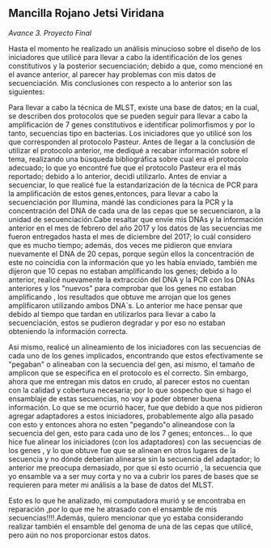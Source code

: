 
## Mancilla Rojano Jetsi Viridana 

*Avance 3. Proyecto Final*

Hasta el momento he realizado un análisis minucioso sobre el diseño de los iniciadores que utilicé para llevar a cabo la identificación de los genes constitutivos y la posterior secuenciación; debido a que, como mencioné en el avance anterior, al parecer hay problemas con mis datos de secuenciación. Mis conclusiones con respecto a lo anterior son las siguientes:

Para llevar a cabo la técnica de MLST, existe una base de datos; en la cual, se describen dos protocolos que se pueden seguir para llevar a cabo la amplificación de 7 genes constitutivos e identificar polimorfismos y por lo tanto, secuencias tipo en bacterias. Los iniciadores que yo utilicé son los que corresponden al protocolo Pasteur.  Antes de llegar a la conclusión de utilizar el protocolo anterior, me dediqué a recabar información sobre el tema, realizando una búsqueda bibliográfica sobre cual era el protocolo adecuado; lo que yo encontré fue que el protocolo Pasteur era el más reportado; debido a lo anterior, decidí utilizarlo. Antes de enviar a secuenciar, lo que realicé fue la estandarización de la técnica de PCR para la amplificación de estos genes,entonces, para llevar a cabo la secuenciación por Illumina, mandé las condiciones para la PCR y la concentración del DNA de cada una de las cepas que se secuenciaron, a la unidad de secuenciación.Cabe resaltar que envíe mis DNAs y la información anterior en el mes de febrero del año 2017 y los datos de las secuencias me fueron entregados hasta el mes de diciembre del 2017; lo cuál considero que es mucho tiempo; además, dos veces me pidieron que enviara nuevamente el DNA de 20 cepas, porque según ellos la concentración de este no coincidia con la información que yo les había enviado, también me dijeron que 10 cepas no estaban amplificando los genes; debido a lo anterior, realicé nuevamente la extracción del DNA y la PCR con los DNAs anteriores y los "nuevos" para comprobar que los genes no estaban amplificando , los resultados que obtuve me arrojan que  los genes amplificaron utilizando ambos DNA´s. Lo anterior  me hace pensar que debido al tiempo que tardan en utilizarlos para llevar a cabo la secuenciación, estos se pudieron degradar y por eso no estaban obteniendo la información correcta. 

Asi mismo, realicé un alineamiento de los iniciadores con las secuencias de cada uno de los genes implicados, encontrando que estos efectivamente se "pegaban" o alineaban con la secuencia del gen, asi mismo, el tamaño de amplicon que se especifica en el protocolo es el correcto. Sin embargo, ahora que me entregan mis datos en crudo, al parecer estos no cuentan con la calidad y cobertura necesaria; por lo que sospecho que si hago el ensamblaje de estas secuencias, no voy a poder obtener buena información. Lo que se me ocurrió hacer, fue que debido a que nos pidieron agregar adaptadores a estos iniciadores, probablemente algo alla pasado con esto y entonces ahora no esten "pegando"o alineandose con la secuencia del gen, esto para cada uno de los 7 genes; entonces... lo que hice fue alinear los iniciadores (con los adaptadores) con las secuencias de los genes , y lo que obtuve fue que se alinean en otros lugares de la secuencia y no dónde deberían alinearse sin la secuencia del adaptador; lo anterior me preocupa demasiado, por que si esto ocurrió , la secuencia que yo ensamble va a ser muy corta y no va a cubrir los pares de bases que se requieren para meter mi análisis a la base de datos del MLST. 


Esto es lo que he analizado, mi computadora murió y se encontraba en reparación ,por lo que me he atrasado con el ensamble de mis secuencias!!!!.Además, quiero mencionar que yo estaba considerando realizar también el ensamble del genoma de una de las cepas que utilicé, pero aún no nos proporcionar estos datos. 




